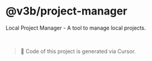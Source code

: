 # @v3b/project-manager

Local Project Manager - A tool to manage local projects.

<br>

> 🤖 Code of this project is generated via Cursor.

